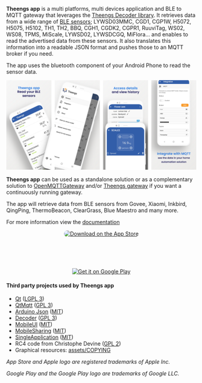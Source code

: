 **Theengs app** is a multi platforms, multi devices application and BLE to MQTT gateway that leverages the [Theengs Decoder library](https://github.com/theengs/decoder).
It retrieves data from a wide range of [BLE sensors](https://app.theengs.io/prerequisites/devices.html); LYWSD03MMC, CGD1, CGP1W, H5072, H5075, H5102, TH1, TH2, BBQ, CGH1, CGDK2, CGPR1, RuuviTag, WS02, WS08, TPMS, MiScale, LYWSD02, LYWSDCGQ, MiFlora... and enables to read the advertised data from these sensors. It also translates this information into a readable JSON format and pushes those to an MQTT broker if you need.

The app uses the bluetooth component of your Android Phone to read the sensor data.

![Iot](./docs/img/Theengs-app-home-reduced-1280.png)

**Theengs app** can be used as a standalone solution or as a complementary solution to [OpenMQTTGateway](https://docs.openmqttgateway.com/) and/or [Theengs gateway](https://gateway.theengs.io) if you want a continuously running gateway.

The app will retrieve data from BLE sensors from Govee, Xiaomi, Inkbird, QingPing, ThermoBeacon, ClearGrass, Blue Maestro and many more.

For more information view the [documentation](https://app.theengs.io/)
<p align="center">
<a href="https://apps.apple.com/us/app/theengs-ble/id6443457651?itsct=apps_box_badge&amp;itscg=30200" style="display: inline-block; overflow: hidden; border-radius: 13px; width: 250px; height: 83px;"><img src="https://tools.applemediaservices.com/api/badges/download-on-the-app-store/black/en-us?size=250x83&amp;releaseDate=1667088000&h=c822551038086181cfac2a32c96cd47e" alt="Download on the App Store" style="border-radius: 13px; width: 250px; height: 83px;"></a>
</p>
<p align="center">
<a href='https://play.google.com/store/apps/details?id=com.theengs.app&pcampaignid=pcampaignidMKT-Other-global-all-co-prtnr-py-PartBadge-Mar2515-1'><img alt='Get it on Google Play' src='https://play.google.com/intl/en_us/badges/static/images/badges/en_badge_web_generic.png' width=300px/></a>
</p>

#### Third party projects used by Theengs app

* [Qt](https://www.qt.io) ([LGPL 3](https://www.gnu.org/licenses/lgpl-3.0.txt))
* [QtMqtt](https://www.qt.io) ([GPL 3](https://www.gnu.org/licenses/gpl-3.0.txt))
* [Arduino Json](https://arduinojson.org/) ([MIT](https://opensource.org/licenses/MIT))
* [Decoder](https://decoder.theengs.io/) ([GPL 3](https://www.gnu.org/licenses/gpl-3.0.txt))
* [MobileUI](src/thirdparty/MobileUI/) ([MIT](https://opensource.org/licenses/MIT))
* [MobileSharing](src/thirdparty/MobileSharing/) ([MIT](https://opensource.org/licenses/MIT))
* [SingleApplication](https://github.com/itay-grudev/SingleApplication) ([MIT](https://opensource.org/licenses/MIT))
* RC4 code from Christophe Devine ([GPL 2](https://www.gnu.org/licenses/old-licenses/gpl-2.0.txt))
* Graphical resources: [assets/COPYING](assets/COPYING)

*App Store and Apple logo are registered trademarks of Apple Inc.*

*Google Play and the Google Play logo are trademarks of Google LLC.*
